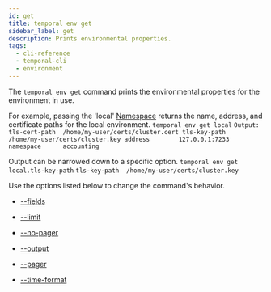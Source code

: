 ```yaml
---
id: get
title: temporal env get
sidebar_label: get
description: Prints environmental properties.
tags:
  - cli-reference
  - temporal-cli
  - environment
---
```


The `temporal env get` command prints the environmental properties for the environment in use.

For example, passing the 'local' [Namespace](/concepts/what-is-a-namespace) returns the name, address, and certificate paths for the local environment.
`temporal env get local`
`Output: tls-cert-path  /home/my-user/certs/cluster.cert tls-key-path   /home/my-user/certs/cluster.key address        127.0.0.1:7233 namespace      accounting`

Output can be narrowed down to a specific option.
`temporal env get local.tls-key-path`
`tls-key-path  /home/my-user/certs/cluster.key`

Use the options listed below to change the command's behavior.

- [--fields](/cli/cmd-options/fields)

- [--limit](/cli/cmd-options/limit)

- [--no-pager](/cli/cmd-options/no-pager)

- [--output](/cli/cmd-options/output)

- [--pager](/cli/cmd-options/pager)

- [--time-format](/cli/cmd-options/time-format)
